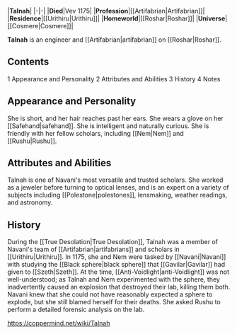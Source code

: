 |**Talnah**|
|-|-|
|**Died**|Vev 1175|
|**Profession**|[[Artifabrian\|Artifabrian]]|
|**Residence**|[[Urithiru\|Urithiru]]|
|**Homeworld**|[[Roshar\|Roshar]]|
|**Universe**|[[Cosmere\|Cosmere]]|

**Talnah** is an engineer and [[Artifabrian\|artifabrian]] on [[Roshar\|Roshar]].

## Contents

1 Appearance and Personality
2 Attributes and Abilities
3 History
4 Notes


## Appearance and Personality
She is short, and her hair reaches past her ears. She wears a glove on her [[Safehand\|safehand]]. She is intelligent and naturally curious. She is friendly with her fellow scholars, including [[Nem\|Nem]] and [[Rushu\|Rushu]].

## Attributes and Abilities
Talnah is one of Navani's most versatile and trusted scholars. She worked as a jeweler before turning to optical lenses, and is an expert on a variety of subjects including [[Polestone\|polestones]], lensmaking, weather readings, and astronomy.

## History
During the [[True Desolation\|True Desolation]], Talnah was a member of Navani's team of [[Artifabrian\|artifabrians]] and scholars in [[Urithiru\|Urithiru]]. In 1175, she and Nem were tasked by [[Navani\|Navani]] with studying the [[Black sphere\|black sphere]] that [[Gavilar\|Gavilar]] had given to [[Szeth\|Szeth]]. At the time, [[Anti-Voidlight\|anti-Voidlight]] was not well-understood; as Talnah and Nem experimented with the sphere, they inadvertently caused an explosion that destroyed their lab, killing them both. Navani knew that she could not have reasonably expected a sphere to explode, but she still blamed herself for their deaths. She asked Rushu to perform a detailed forensic analysis on the lab.



https://coppermind.net/wiki/Talnah